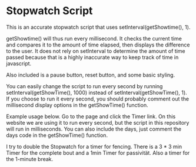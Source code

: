 # Stopwatch Script
This is an accurate stopwatch script that uses setInterval(getShowtime(), 1). 

getShowtime() will thus run every millisecond. It checks the current time and compares it to the amount of time elapsed, then displays the difference to the user. It does not rely on setInterval to determine the amount of time passed because that is a highly inaccurate way to keep track of time in javascript.

Also included is a pause button, reset button, and some basic styling.

You can easily change the script to run every second by running setInterval(getShowTime(), 1000) instead of setInterval(getShowTime(), 1). If you choose to run it every second, you should probably comment out the millisecond display options in the getShowTime() function.

Example usage below. Go to the page and click the Timer link. On this website we are using it to run every second, but the script in this repository will run in milliseconds. You can also include the days, just comment the days code in the getShowTime() function.

I try to double the Stopwatch for a timer for fencing. There is a 3 * 3 min Timer for the complete bout and a 1min Timer for passivität. Also a timer for the 1-minute break.
